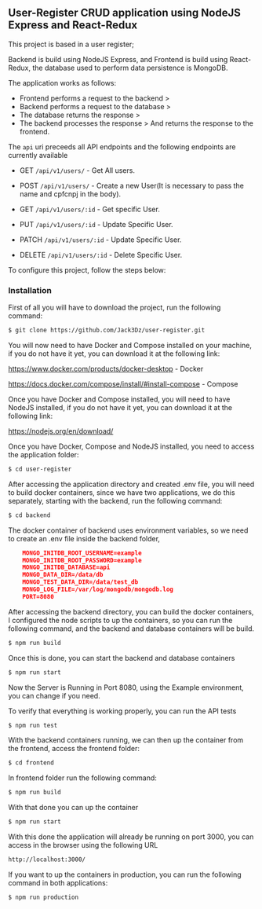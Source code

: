 ## User-Register CRUD application using NodeJS Express and React-Redux

This project is based in a user register;

Backend is build using NodeJS Express, and Frontend is build using React-Redux, the database used to perform data persistence is MongoDB.

The application works as follows: 
* Frontend performs a request to the backend >
* Backend performs a request to the database > 
* The database returns the response > 
* The backend processes the response > And returns the response to the frontend.

The `api` uri preceeds all API endpoints and the following endpoints are currently available
* GET `/api/v1/users/` - Get All users.
* POST `/api/v1/users/` - Create a new User(It is necessary to pass the name and cpfcnpj in the body).

* GET `/api/v1/users/:id` - Get specific User.
* PUT `/api/v1/users/:id` - Update Specific User.
* PATCH `/api/v1/users/:id` - Update Specific User.
* DELETE `/api/v1/users/:id` - Delete Specific User.

To configure this project, follow the steps below:

### Installation

First of all you will have to download the project, run the following command:

```sh
$ git clone https://github.com/Jack3Dz/user-register.git
```

You will now need to have Docker and Compose installed on your machine, if you do not have it yet, you can download it at the following link:

https://www.docker.com/products/docker-desktop - Docker

https://docs.docker.com/compose/install/#install-compose - Compose

Once you have Docker and Compose installed, you will need to have NodeJS installed, if you do not have it yet, you can download it at the following link:

https://nodejs.org/en/download/


Once you have Docker, Compose and NodeJS installed, you need to access the application folder:

```sh
$ cd user-register
```

After accessing the application directory and created .env file, you will need to build docker containers, since we have two applications, we do this separately, starting with the backend, run the following command:

```sh
$ cd backend
```

The docker container of backend uses environment variables, so we need to create an .env file inside the backend folder,

```JSON
    MONGO_INITDB_ROOT_USERNAME=example
    MONGO_INITDB_ROOT_PASSWORD=example
    MONGO_INITDB_DATABASE=api
    MONGO_DATA_DIR=/data/db
    MONGO_TEST_DATA_DIR=/data/test_db
    MONGO_LOG_FILE=/var/log/mongodb/mongodb.log
    PORT=8080
```

After accessing the backend directory, you can build the docker containers,
I configured the node scripts to up the containers, so you can run the following command, and the backend and database containers will be build.

```sh
$ npm run build
```

Once this is done, you can start the backend and database containers

```sh
$ npm run start
```

Now the Server is Running in Port 8080, using the Example environment, you can change if you need.

To verify that everything is working properly, you can run the API tests

```sh
$ npm run test
```

With the backend containers running, we can then up the container from the frontend, access the frontend folder:

```sh
$ cd frontend
```

In frontend folder run the following command:

```sh
$ npm run build
```

With that done you can up the container

```sh
$ npm run start
```

With this done the application will already be running on port 3000, you can access in the browser using the following URL

```sh
http://localhost:3000/
```

If you want to up the containers in production, you can run the following command in both applications:

```sh
$ npm run production
```
